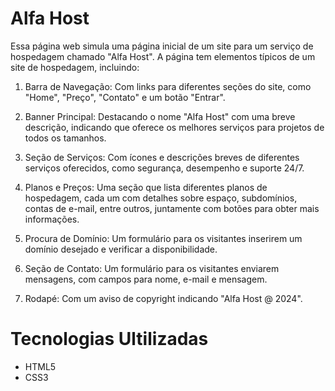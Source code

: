 # Alfa Host
Essa página web simula uma página inicial de um site para um serviço de hospedagem chamado "Alfa Host". A página tem elementos típicos de um site de hospedagem, incluindo:

1. Barra de Navegação: Com links para diferentes seções do site, como "Home", "Preço", "Contato" e um botão "Entrar".

2. Banner Principal: Destacando o nome "Alfa Host" com uma breve descrição, indicando que oferece os melhores serviços para projetos de todos os tamanhos.

3. Seção de Serviços: Com ícones e descrições breves de diferentes serviços oferecidos, como segurança, desempenho e suporte 24/7.

4. Planos e Preços: Uma seção que lista diferentes planos de hospedagem, cada um com detalhes sobre espaço, subdomínios, contas de e-mail, entre outros, juntamente com botões para obter mais informações.

5. Procura de Domínio: Um formulário para os visitantes inserirem um domínio desejado e verificar a disponibilidade.

6. Seção de Contato: Um formulário para os visitantes enviarem mensagens, com campos para nome, e-mail e mensagem.

7. Rodapé: Com um aviso de copyright indicando "Alfa Host @ 2024".

# Tecnologias Ultilizadas
- HTML5
- CSS3 
